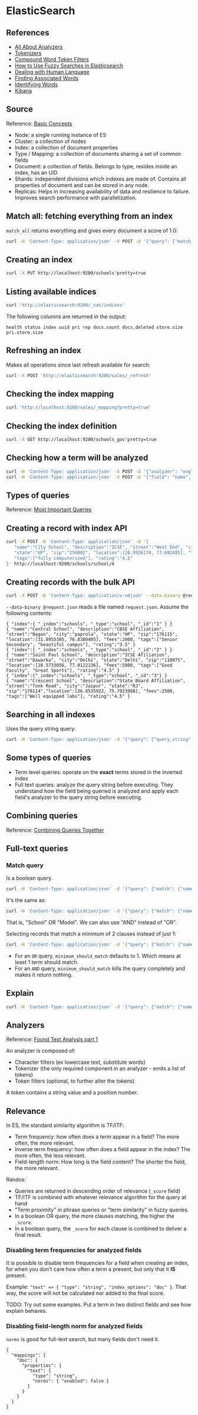 # ElasticSearch

## References

- [All About Analyzers](https://www.elastic.co/blog/found-text-analysis-part-1)
- [Tokenizers](https://www.elastic.co/guide/en/elasticsearch/reference/5.5/analysis-tokenizers.html)
- [Compound Word Token Filters](https://www.elastic.co/guide/en/elasticsearch/reference/5.6/analysis-compound-word-tokenfilter.html)
- [How to Use Fuzzy Searches in Elasticsearch](https://www.elastic.co/blog/found-fuzzy-search)
- [Dealing with Human Language](https://www.elastic.co/guide/en/elasticsearch/guide/current/languages.html)
- [Finding Associated Words](https://www.elastic.co/guide/en/elasticsearch/guide/current/shingles.html)
- [Identifying Words](https://www.elastic.co/guide/en/elasticsearch/guide/current/identifying-words.html)
- [Kibana](https://www.elastic.co/products/kibana)

## Source

Reference: [Basic Concepts](https://www.tutorialspoint.com/elasticsearch/elasticsearch_basic_concepts.htm)

- Node: a single running instance of ES
- Cluster: a collection of nodes
- Index: a collection of document properties
- Type / Mapping: a collection of documents sharing a set of common fields
- Document: a collection of fields. Belongs to type, resides inside an index, has an UID
- Shards: independent divisions which indexes are made of. Contains all properties of document and can be stored in any node.
- Replicas: Helps in increasing availability of data and resilience to failure. Improves search performance with parallelization.

## Match all: fetching everything from an index

`match_all` returns everything and gives every document a score of 1.0:

```sh
curl -H 'Content-Type: application/json' -X POST -d '{"query": {"match_all": {}}}' http://localhost:9200/sales/sale/_search?pretty=true
```

## Creating an index

```sh
curl -X PUT http://localhost:9200/schools?pretty=true
```

## Listing available indices

```sh
curl 'http://elasticsearch:9200/_cat/indices'
```

The following columns are returned in the output:

```
health status index uuid pri rep docs.count docs.deleted store.size pri.store.size
```

## Refreshing an index

Makes all operations since last refresh available for search:

```sh
curl -X POST 'http://elasticsearch:9200/sales/_refresh'
```

## Checking the index mapping

```sh
curl 'http://localhost:9200/sales/_mapping?pretty=true'
```

## Checking the index definition

```sh
curl -X GET http://localhost:9200/schools_gov?pretty=true
```

## Checking how a term will be analyzed

```sh
curl -H 'Content-Type: application/json' -X POST -d '{"analyzer": "english", "text": "iphone to charger"}' 'http://localhost:9200/sales/_analyze?pretty=true'
curl -H 'Content-Type: application/json' -X POST -d '{"field": "name", "text": "iphone to charger"}' 'http://localhost:9200/sales/_analyze?pretty=true'
```

## Types of queries

Reference: [Most Important Queries](https://www.elastic.co/guide/en/elasticsearch/guide/current/_most_important_queries.html)

## Creating a record with index API

```sh
curl -X POST -H 'Content-Type: application/json' -d '{
   "name":"City School", "description":"ICSE", "street":"West End", "city":"Meerut", 
   "state":"UP", "zip":"250002", "location":[28.9926174, 77.692485], "fees":3500, 
   "tags":["fully computerized"], "rating":"4.5"
}' http://localhost:9200/schools/school/4
```

## Creating records with the bulk API

```sh
curl -X POST -H 'Content-Type: application/x-ndjson' --data-binary @request.json http://localhost:9200/schools/_bulk?pretty=true
```

`--data-binary @request.json` reads a file named `request.json`. Assume the following contents:

```
{ "index":{ "_index":"schools", "_type":"school", "_id":"1" } }
{ "name":"Central School", "description":"CBSE Affiliation", "street":"Nagan", "city":"paprola", "state":"HP", "zip":"176115", "location":[31.8955385, 76.8380405], "fees":2000, "tags":["Senior Secondary", "beautiful campus"], "rating":"3.5" }
{ "index":{ "_index":"schools", "_type":"school", "_id":"2" } }
{ "name":"Saint Paul School", "description":"ICSE Afiliation", "street":"Dawarka", "city":"Delhi", "state":"Delhi", "zip":"110075", "location":[28.5733056, 77.0122136], "fees":5000, "tags":["Good Faculty", "Great Sports"], "rating":"4.5" }
{ "index":{"_index":"schools", "_type":"school", "_id":"3"} }
{ "name":"Crescent School", "description":"State Board Affiliation", "street":"Tonk Road", "city":"Jaipur", "state":"RJ", "zip":"176114","location":[26.8535922, 75.7923988], "fees":2500, "tags":["Well equipped labs"], "rating":"4.5" }
```

## Searching in all indexes

Uses the query string query:

```sh
curl -H 'Content-Type: application/json' -d '{"query": {"query_string": {"query": "Model"}}}' -X GET http://localhost:9200/_all/_search?pretty=true
```

## Some types of queries

- Term level queries: operate on the **exact** terms stored in the inverted index
- Full text queries: analyze the query string before executing. They understand
  how the field being queried is analyzed and apply each field's analyzer to
  the query string before executing.

## Combining queries

Reference: [Combining Queries Together](https://www.elastic.co/guide/en/elasticsearch/guide/current/combining-queries-together.html)

## Full-text queries

### Match query

Is a boolean query.

```sh
curl -H 'Content-Type: application/json' -d '{"query": {"match": {"name": "School Model"}}}' http://localhost:9200/schools_gov/_search?pretty=true | pbcopy
```

It's the same as:

```sh
curl -H 'Content-Type: application/json' -d '{"query": {"match": {"name": {"query": "School Model", "operator": "or"}}}}' http://localhost:9200/schools_gov/_search?pretty=true
```

That is, "School" OR "Model". We can also use "AND" instead of "OR".

Selecting records that match a minimum of 2 clauses instead of just 1:

```sh
curl -H 'Content-Type: application/json' -d '{"query": {"match": {"name": {"query": "School Model One Two", "operator": "or", "minimum_should_match": 2}}}}' http://localhost:9200/schools_gov/_search?pretty=true
```

- For an `OR` query, `minimum_should_match` defaults to 1. Which means at least 1 term should match.
- For an `AND` query, `minimum_should_match` kills the query completely and makes it return nothing.

## Explain

```sh
curl -H 'Content-Type: application/json' -d '{"query": {"match": {"name": {"query": "Model School", "operator": "or"}}}}' http://localhost:9200/schools_gov/_search?pretty=true\&explain=true
```

## Analyzers

Reference: [Found Text Analysis part 1](https://www.elastic.co/blog/found-text-analysis-part-1)

An analyzer is composed of:

- Character filters (ex lowercase text, substitute words)
- Tokenizer (the only required component in an analyzer - emits a list of tokens)
- Token filters (optional, to further alter the tokens)

A token contains a string value and a position number.

## Relevance

In ES, the standard similarity algorithm is TF/ITF:

- Term frequency: how often does a term appear in a field? The more often, the more relevant.
- Inverse term frequency: how often does a field appear in the index? The more often, the less relevant.
- Field-length norm: How long is the field content? The shorter the field, the more relevant.

Randos:

- Queries are returned in descending order of relevance (`_score` field)
- TF/ITF is combined with whatever relevance algorithm for the query at hand
- "Term proximity" in phrase queries or "term similarity" in fuzzy queries.
- In a boolean OR query, the more clauses matching, the higher the `_score`.
- In a boolean query, the `_score` for each clause is combined to deliver a final
  result.

### Disabling term frequencies for analyzed fields

It is possible to disable term frequencies for a field when creating an index,
for when you don't care how often a term a present, but only that it **IS**
present.

Example: `"text" => { "type": "string", "index_options": "doc" }`.
That way, the score will not be calculated nor added to the final score.

TODO: Try out some examples. Put a term in two distinct fields and see how
explain behaves.

### Disabling field-length norm for analyzed fields

`norms` is good for full-text search, but many fields don't need it.

```
{
  "mappings": {
    "doc": {
      "properties": {
        "text": {
          "type": "string",
          "norms": { "enabled": false } 
        }
      }
    }
  }
}
```
